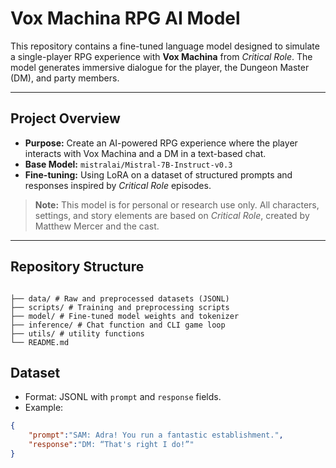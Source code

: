 # Vox Machina RPG AI Model

This repository contains a fine-tuned language model designed to simulate a single-player RPG experience with **Vox Machina** from *Critical Role*. The model generates immersive dialogue for the player, the Dungeon Master (DM), and party members.

---

## Project Overview

- **Purpose:** Create an AI-powered RPG experience where the player interacts with Vox Machina and a DM in a text-based chat.
- **Base Model:** `mistralai/Mistral-7B-Instruct-v0.3`
- **Fine-tuning:** Using LoRA on a dataset of structured prompts and responses inspired by *Critical Role* episodes.

> **Note:** This model is for personal or research use only. All characters, settings, and story elements are based on *Critical Role*, created by Matthew Mercer and the cast.

---

## Repository Structure
```

├── data/ # Raw and preprocessed datasets (JSONL)
├── scripts/ # Training and preprocessing scripts
├── model/ # Fine-tuned model weights and tokenizer
├── inference/ # Chat function and CLI game loop
├── utils/ # utility functions
└── README.md

```
## Dataset

- Format: JSONL with `prompt` and `response` fields.  
- Example:
```json
{
    "prompt":"SAM: Adra! You run a fantastic establishment.",
    "response":"DM: “That's right I do!”"
}
```
